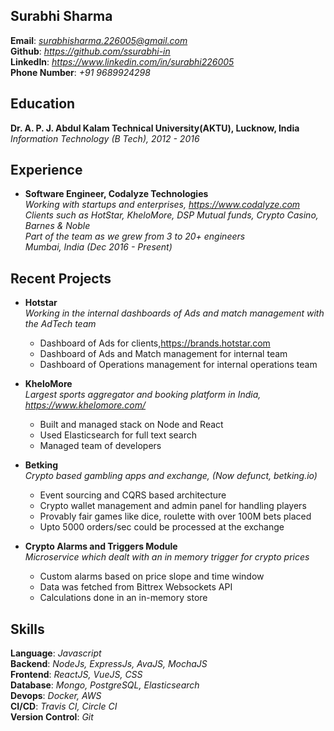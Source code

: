 ## **Surabhi Sharma**  
**Email**: <em>surabhisharma.226005@gmail.com</em>  
**Github**: <em>https://github.com/ssurabhi-in</em>  
**LinkedIn**: <em>https://www.linkedin.com/in/surabhi226005</em>  
**Phone Number**: <em>+91 9689924298</em>  

## Education
**Dr. A. P. J. Abdul Kalam Technical University(AKTU), Lucknow, India**  
<em>Information Technology (B Tech), 2012 - 2016</em>  

## Experience

- **Software Engineer, Codalyze Technologies**   
<em>Working with startups and enterprises, https://www.codalyze.com  
Clients such as HotStar, KheloMore, DSP Mutual funds, Crypto Casino, Barnes & Noble  
Part of the team as we grew from 3 to 20+ engineers  
Mumbai, India (Dec 2016 - Present)  
</em>  

## Recent Projects

- **Hotstar**   
<em>Working in the internal dashboards of Ads and match management with the AdTech team</em>

  - Dashboard of Ads for clients,https://brands.hotstar.com   
  - Dashboard of Ads and Match management for internal team     
  - Dashboard of Operations management for internal operations team   

- **KheloMore**  
  <em>Largest sports aggregator and booking platform in India, https://www.khelomore.com/</em>  

    - Built and managed stack on Node and React
    - Used Elasticsearch for full text search
    - Managed team of developers
  
- **Betking**  
<em>Crypto based gambling apps and exchange, (Now defunct, betking.io)</em>  

  - Event sourcing and CQRS based architecture
  - Crypto wallet management and admin panel for handling players
  - Provably fair games like dice, roulette with over 100M bets placed
  - Upto 5000 orders/sec could be processed at the exchange

- **Crypto Alarms and Triggers Module**  
<em>Microservice which dealt with an in memory trigger for crypto prices</em>  

  - Custom alarms based on price slope and time window
  - Data was fetched from Bittrex Websockets API
  - Calculations done in an in-memory store

## Skills
 
**Language**: <em>Javascript</em>  
**Backend**: <em>NodeJs, ExpressJs, AvaJS, MochaJS</em>  
**Frontend**: <em>ReactJS, VueJS, CSS</em>  
**Database**: <em>Mongo, PostgreSQL, Elasticsearch</em>  
**Devops**: <em>Docker, AWS</em>  
**CI/CD**: <em>Travis CI, Circle CI</em>  
**Version Control**: <em>Git</em>  
